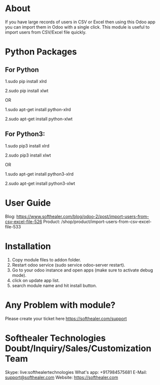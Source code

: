 About
============
If you have large records of users in CSV or Excel then using this Odoo app you can import them in Odoo with a single click. This module is useful to import users from CSV/Excel file quickly.



Python Packages
===============

For Python
-----------------------------------
1.sudo pip install xlrd

2.sudo pip install xlwt

OR

1.sudo apt-get install python-xlrd

2.sudo apt-get install python-xlwt

For Python3:
-------------------------------------
1.sudo pip3 install xlrd

2.sudo pip3 install xlwt

OR

1.sudo apt-get install python3-xlrd

2.sudo apt-get install python3-xlwt



User Guide
============
Blog: https://www.softhealer.com/blog/odoo-2/post/import-users-from-csv-excel-file-526
Product: /shop/product/import-users-from-csv-excel-file-533

Installation
============
1) Copy module files to addon folder.
2) Restart odoo service (sudo service odoo-server restart).
3) Go to your odoo instance and open apps (make sure to activate debug mode).
4) click on update app list.
5) search module name and hit install button.

Any Problem with module?
=====================================
Please create your ticket here https://softhealer.com/support

Softhealer Technologies Doubt/Inquiry/Sales/Customization Team
=====================================
Skype: live:softhealertechnologies
What's app: +917984575681
E-Mail: support@softhealer.com
Website: https://softhealer.com
